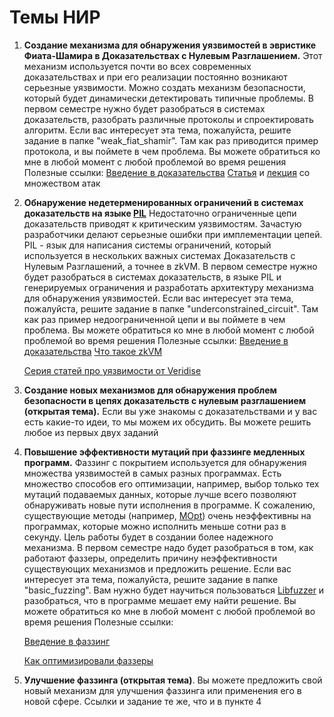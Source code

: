 # Темы НИР

   1. **Создание механизма для обнаружения уязвимостей в эвристике Фиата-Шамира в Доказательствах с Нулевым Разглашением.**  Этот механизм используется почти во всех современных доказательствах и при его реализации постоянно возникают серьезные уязвимости. Можно создать механизм безопасности, который будет динамически детектировать типичные проблемы. В первом семестре нужно будет разобраться в системах доказательств, разобрать различные протоколы и спроектировать алгоритм. Если вас интересует эта тема, пожалуйста, решите задание в папке "weak_fiat_shamir". Там как раз приводится пример протокола, и вы поймете в чем проблема. Вы можете обратиться ко мне в любой момент с любой проблемой во время решения
      Полезные ссылки:
      [Введение в доказательства](https://blog.cryptographyengineering.com/2014/11/27/zero-knowledge-proofs-illustrated-primer/)
      [Статья](https://eprint.iacr.org/2023/691) и [лекция](https://www.youtube.com/watch?v=HsqmaLszRm4) со множеством атак
   2. **Обнаружение недетерменированных ограничений в системах доказательств на языке [PIL](https://docs.powdr.org/pil/)** Недостаточно ограниченные цепи доказательств приводят к критическим уязвимостям. Зачастую разработчики делают серьезные ошибки при имплементации цепей. PIL - язык для написания системы ограничений, который используется в нескольких важных системах Доказательств с Нулевым Разглашений, а точнее в zkVM. В первом семестре нужно будет разобраться в системах доказательств, в языке PIL и генерируемых ограничения и разработать архитектуру механизма для обнаружения уязвимостей. Если вас интересует эта тема, пожалуйста, решите задание в папке "underconstrained_circuit". Там как раз пример недоограниченной цепи и вы поймете в чем проблема. Вы можете обратиться ко мне в любой момент с любой проблемой во время решения
      Полезные ссылки:
      [Введение в доказательства](https://blog.cryptographyengineering.com/2014/11/27/zero-knowledge-proofs-illustrated-primer/)
      [Что такое zkVM](https://www.lita.foundation/blog/zero-knowledge-paradigm-zkvm)

      [Серия статей про уязвимости от Veridise](https://veridise.com/blog/zero-knowledge/an-introduction-to-zero-knowledge-virtual-machines-zkvms/)
   3. **Создание новых механизмов для обнаружения проблем безопасности в цепях доказательств с нулевым разглашением (открытая тема).** Если вы уже знакомы с доказательствами и у вас есть какие-то идеи, то мы можем их обсудить. Вы можете решить любое из первых двух заданий
   4. **Повышение эффективности мутаций при фаззинге медленных программ.** Фаззинг с покрытием используется для обнаружения множества уязвимостей в самых разных программах. Есть множество способов его оптимизации, например, выбор только тех мутаций подаваемых данных, которые лучше всего позволяют обнаруживать новые пути исполнения в программе. К сожалению, существующие методы (например, [MOpt](https://www.usenix.org/system/files/sec19-lyu.pdf)) очень неэффективны на программах, которые можно исполнить меньше сотни раз в секунду. Цель работы будет в создании более надежного механизма. В первом семестре надо будет разобраться в том, как работают фаззеры, определить причину неэффективности существующих механизмов и предложить решение. Если вас интересует эта тема, пожалуйста, решите задание в папке "basic_fuzzing". Вам нужно будет научиться пользоваться [Libfuzzer](https://llvm.org/docs/LibFuzzer.html) и разобраться, что в программе мешает ему найти решение. Вы можете обратиться ко мне в любой момент с любой проблемой во время решения
      Полезные ссылки:

      [Введение в фаззинг](https://habr.com/ru/companies/bizone/articles/570312/)

      [Как оптимизировали фаззеры](https://habr.com/ru/companies/bizone/articles/570534/)

   5. **Улучшение фаззинга (открытая тема)**. Вы можете предложить свой новый механизм для улучшения фаззинга или применения его в новой сфере. Ссылки и задание те же, что и в пункте 4
